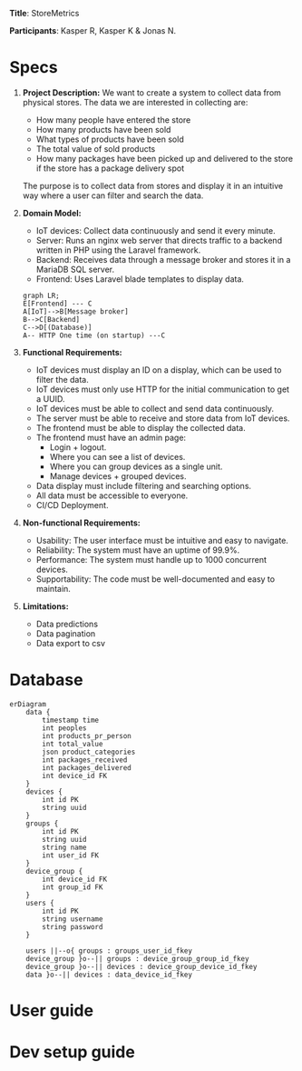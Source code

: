 **Title**: StoreMetrics

**Participants**: Kasper R, Kasper K & Jonas N.

# Specs

1. **Project Description:**
    We want to create a system to collect data from physical stores. The data we are interested in collecting are:
    - How many people have entered the store
    - How many products have been sold
    - What types of products have been sold
    - The total value of sold products
    - How many packages have been picked up and delivered to the store if the store has a package delivery spot

    The purpose is to collect data from stores and display it in an intuitive way where a user can filter and search the data.

2. **Domain Model:**
    - IoT devices: Collect data continuously and send it every minute.
    - Server: Runs an nginx web server that directs traffic to a backend written in PHP using the Laravel framework.
    - Backend: Receives data through a message broker and stores it in a MariaDB SQL server.
    - Frontend: Uses Laravel blade templates to display data.
    ```mermaid
    graph LR;
    E[Frontend] --- C
    A[IoT]-->B[Message broker]
    B-->C[Backend]
    C-->D[(Database)]
    A-- HTTP One time (on startup) ---C
    ```

3. **Functional Requirements:**
    - IoT devices must display an ID on a display, which can be used to filter the data.
    - IoT devices must only use HTTP for the initial communication to get a UUID.
    - IoT devices must be able to collect and send data continuously.
    - The server must be able to receive and store data from IoT devices.
    - The frontend must be able to display the collected data.
    - The frontend must have an admin page:
        - Login + logout.
        - Where you can see a list of devices.
        - Where you can group devices as a single unit.
        - Manage devices + grouped devices.
    - Data display must include filtering and searching options.
    - All data must be accessible to everyone.
    - CI/CD Deployment.

4. **Non-functional Requirements:**
    - Usability: The user interface must be intuitive and easy to navigate.
    - Reliability: The system must have an uptime of 99.9%.
    - Performance: The system must handle up to 1000 concurrent devices.
    - Supportability: The code must be well-documented and easy to maintain.

5. **Limitations:**
    - Data predictions
    - Data pagination
    - Data export to csv

# Database
```mermaid
erDiagram
    data {
        timestamp time
        int peoples
        int products_pr_person
        int total_value
        json product_categories
        int packages_received
        int packages_delivered
        int device_id FK
    }
    devices {
        int id PK
        string uuid
    }
    groups {
        int id PK
        string uuid
        string name
        int user_id FK
    }
    device_group {
        int device_id FK
        int group_id FK
    }
    users {
        int id PK
        string username
        string password
    }

    users ||--o{ groups : groups_user_id_fkey
    device_group }o--|| groups : device_group_group_id_fkey
    device_group }o--|| devices : device_group_device_id_fkey
    data }o--|| devices : data_device_id_fkey
```

# User guide


# Dev setup guide
